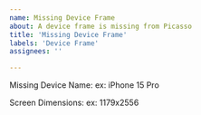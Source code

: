 ```yaml
---
name: Missing Device Frame
about: A device frame is missing from Picasso
title: 'Missing Device Frame'
labels: 'Device Frame'
assignees: ''

---
```


Missing Device Name: ex: iPhone 15 Pro

Screen Dimensions: ex: 1179x2556
